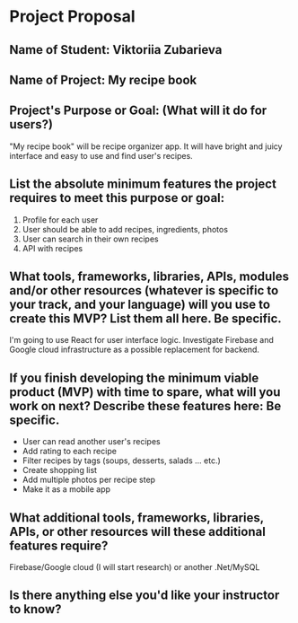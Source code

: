 # Project Proposal

## Name of Student: Viktoriia Zubarieva

## Name of Project: My recipe book

## Project's Purpose or Goal: (What will it do for users?)

"My recipe book" will be recipe organizer app. It will have bright and juicy interface and easy to use and find user's recipes.

## List the absolute minimum features the project requires to meet this purpose or goal:

1. Profile for each user
2. User should be able to add recipes, ingredients, photos
3. User can search in their own recipes
4. API with recipes

## What tools, frameworks, libraries, APIs, modules and/or other resources (whatever is specific to your track, and your language) will you use to create this MVP? List them all here. Be specific.

I'm going to use React for user interface logic. Investigate Firebase and Google cloud infrastructure as a possible replacement for backend.

## If you finish developing the minimum viable product (MVP) with time to spare, what will you work on next? Describe these features here: Be specific.

- User can read another user's recipes
- Add rating to each recipe
- Filter recipes by tags (soups, desserts, salads ... etc.)
- Create shopping list
- Add multiple photos per recipe step
- Make it as a mobile app

## What additional tools, frameworks, libraries, APIs, or other resources will these additional features require?

Firebase/Google cloud (I will start research) or another .Net/MySQL

## Is there anything else you'd like your instructor to know?
